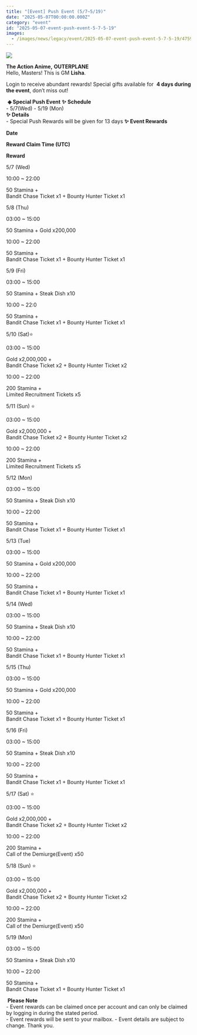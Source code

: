 ```yaml
---
title: "[Event] Push Event (5/7~5/19)"
date: "2025-05-07T00:00:00.000Z"
category: "event"
id: "2025-05-07-event-push-event-5-7-5-19"
images:
  - /images/news/legacy/event/2025-05-07-event-push-event-5-7-5-19/4759c200b4a94ca4a56a76260f0d31bb.webp
---
```


![](/images/news/legacy/event/2025-05-07-event-push-event-5-7-5-19/4759c200b4a94ca4a56a76260f0d31bb.webp)  
  

**The Action Anime,** **OUTERPLANE**          
Hello, Masters! This is GM **Lisha**.  
  
Login to receive abundant rewards! Special gifts available for  **4 days during the event**, don’t miss out!  
  
 **◈ Special Push Event** **✨** **Schedule**      
\- 5/7(Wed) - 5/19 (Mon)  
**✨** **Details**     
\- Special Push Rewards will be given for 13 days **✨** **Event Rewards** 

**Date**

**Reward Claim Time (UTC)**

**Reward**

5/7 (Wed)

10:00 ~ 22:00  

50 Stamina +  
Bandit Chase Ticket x1 + Bounty Hunter Ticket x1  

5/8 (Thu)

03:00 ~ 15:00  

50 Stamina + Gold x200,000  

10:00 ~ 22:00

50 Stamina +  
Bandit Chase Ticket x1 + Bounty Hunter Ticket x1  

5/9 (Fri)

03:00 ~ 15:00

50 Stamina + Steak Dish x10  

10:00 ~ 22:0

50 Stamina +  
Bandit Chase Ticket x1 + Bounty Hunter Ticket x1  

5/10 (Sat)⭐

03:00 ~ 15:00

Gold x2,000,000 +  
Bandit Chase Ticket x2 + Bounty Hunter Ticket x2  

10:00 ~ 22:00

200 Stamina +  
Limited Recruitment Tickets x5

5/11 (Sun) ⭐

03:00 ~ 15:00

Gold x2,000,000 +  
Bandit Chase Ticket x2 + Bounty Hunter Ticket x2  

10:00 ~ 22:00

200 Stamina +  
Limited Recruitment Tickets x5  

5/12 (Mon)

03:00 ~ 15:00

50 Stamina + Steak Dish x10  

10:00 ~ 22:00

50 Stamina +  
Bandit Chase Ticket x1 + Bounty Hunter Ticket x1  

5/13 (Tue)

03:00 ~ 15:00

50 Stamina + Gold x200,000  

10:00 ~ 22:00

50 Stamina +  
Bandit Chase Ticket x1 + Bounty Hunter Ticket x1  

5/14 (Wed)

03:00 ~ 15:00

50 Stamina + Steak Dish x10  

10:00 ~ 22:00

50 Stamina +  
Bandit Chase Ticket x1 + Bounty Hunter Ticket x1  

5/15 (Thu)

03:00 ~ 15:00

50 Stamina + Gold x200,000  

10:00 ~ 22:00

50 Stamina +  
Bandit Chase Ticket x1 + Bounty Hunter Ticket x1  

5/16 (Fri)

03:00 ~ 15:00

50 Stamina + Steak Dish x10  

10:00 ~ 22:00

50 Stamina +  
Bandit Chase Ticket x1 + Bounty Hunter Ticket x1  

5/17 (Sat) ⭐

03:00 ~ 15:00

Gold x2,000,000 +  
Bandit Chase Ticket x2 + Bounty Hunter Ticket x2  

10:00 ~ 22:00

200 Stamina +  
Call of the Demiurge(Event) x50  

5/18 (Sun) ⭐

03:00 ~ 15:00

Gold x2,000,000 +  
Bandit Chase Ticket x2 + Bounty Hunter Ticket x2  

10:00 ~ 22:00

200 Stamina +  
Call of the Demiurge(Event) x50  

5/19 (Mon)

03:00 ~ 15:00  

50 Stamina + Steak Dish x10  

10:00 ~ 22:00  

50 Stamina +  
Bandit Chase Ticket x1 + Bounty Hunter Ticket x1  

 **Please Note**  
\- Event rewards can be claimed once per account and can only be claimed by logging in during the stated period.  
\- Event rewards will be sent to your mailbox. - Event details are subject to change. Thank you.
